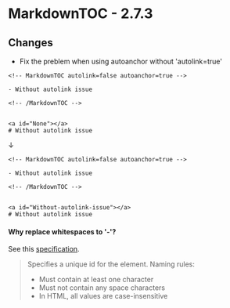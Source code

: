 # MarkdownTOC - 2.7.3

## Changes

- Fix the preblem when using autoanchor without 'autolink=true'

```
<!-- MarkdownTOC autolink=false autoanchor=true -->

- Without autolink issue

<!-- /MarkdownTOC -->


<a id="None"></a>
# Without autolink issue
```

↓

```
<!-- MarkdownTOC autolink=false autoanchor=true -->

- Without autolink issue

<!-- /MarkdownTOC -->


<a id="Without-autolink-issue"></a>
# Without autolink issue
```

#### Why replace whitespaces to '-'?

See this [specification](https://www.w3schools.com/tags/att_global_id.asp).

> Specifies a unique id for the element. Naming rules:
>
> - Must contain at least one character
> - Must not contain any space characters
> - In HTML, all values are case-insensitive
